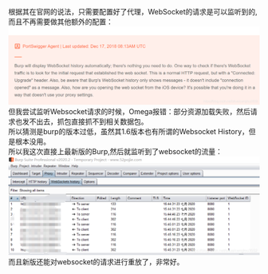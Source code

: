根据其在官网的说法，只需要配置好了代理，WebSocket的请求是可以监听到的,而且不再需要做其他额外的配置：  
![img](../image/d033337ae46d3ce59ca3020adb804ebe.png)  
但我尝试监听Websocket请求的时候，Omega报错：部分资源加载失败，然后请求也发不出去，抓包直接抓不到相关数据包。  
所以猜测是burp的版本过低，虽然其1.6版本也有所谓的Websocket History，但是根本没用。  
所以我这次直接上最新版的Burp,然后就监听到了websocket的流量：  
![img](../image/56c0690f30f7cf9e606f8562421cb149.png)  
而且新版还能对websocket的请求进行重放了，非常好。  
